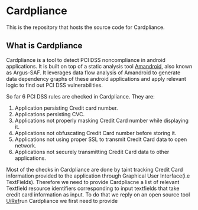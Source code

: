 # Cardpliance

This is the repository that hosts the source code for Cardpliance.

## What is Cardpliance

Cardpliance is a tool to detect PCI DSS noncompliance in android applications. It is built on top of a static analysis tool [Amandroid](http://pag.arguslab.org/argus-saf), also known as Argus-SAF. It leverages data flow analysis of Amandroid to generate data dependency graphs of these android applications and apply relevant logic to find out PCI DSS vulnerabilities. 

So far 6 PCI DSS rules are checked in Cardpliance. They are:    
1. Application persisting Credit card number.  
2. Applications persisting CVC.  
3. Applications not properly masking Credit Card number while displaying it.  
4. Applications not obfuscating Credit Card number before storing it.  
5. Applications not using proper SSL to transmit Credit Card data to open network.  
6. Applications not securely transmitting Credit Card data to other applications.  

Most of the checks in Cardpliance are done by taint tracking Credit Card information provided to the application through Graphical User Interface(i.e TextFields). Therefore we need to provide Cardpliacne a list of relevant Textfield resource identifiers corresponding to input textfields that take credit card information as input. To do that we reply on an open source tool [UiRef](https://github.com/wspr-ncsu/UiRef)run Cardpliance we first need to provide


